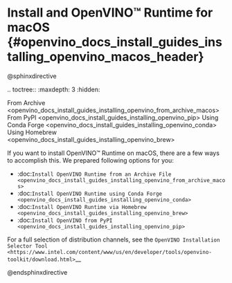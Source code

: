 # Install and OpenVINO™ Runtime for macOS {#openvino_docs_install_guides_installing_openvino_macos_header}

@sphinxdirective

.. toctree::
   :maxdepth: 3
   :hidden:

   From Archive <openvino_docs_install_guides_installing_openvino_from_archive_macos>
   From PyPI <openvino_docs_install_guides_installing_openvino_pip>
   Using Conda Forge <openvino_docs_install_guides_installing_openvino_conda>
   Using Homebrew <openvino_docs_install_guides_installing_openvino_brew>

If you want to install OpenVINO™ Runtime on macOS, there are a few ways to accomplish this. We prepared following options for you:

* :doc:`Install OpenVINO Runtime from an Archive File <openvino_docs_install_guides_installing_openvino_from_archive_macos>`
* :doc:`Install OpenVINO Runtime using Conda Forge <openvino_docs_install_guides_installing_openvino_conda>`
* :doc:`Install OpenVINO Runtime via Homebrew <openvino_docs_install_guides_installing_openvino_brew>`
* :doc:`Install OpenVINO from PyPI <openvino_docs_install_guides_installing_openvino_pip>`

For a full selection of distribution channels, 
see the `OpenVINO Installation Selector Tool <https://www.intel.com/content/www/us/en/developer/tools/openvino-toolkit/download.html>`__

@endsphinxdirective